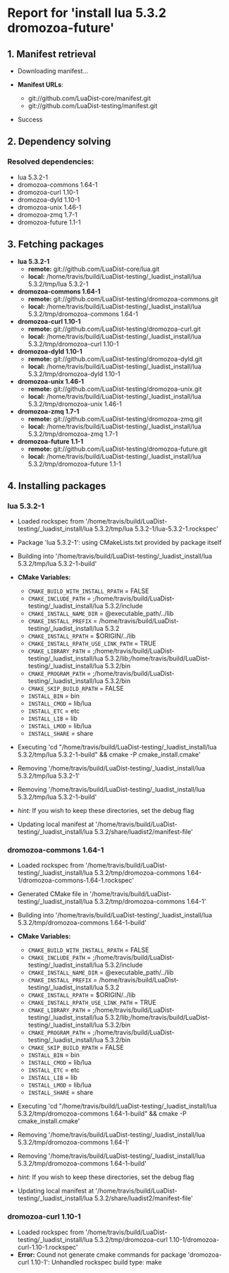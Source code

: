 # Report for 'install lua 5.3.2 dromozoa-future'


## 1. Manifest retrieval

- Downloading manifest...

- **Manifest URLs**:
    - git://github.com/LuaDist-core/manifest.git
    - git://github.com/LuaDist-testing/manifest.git
- Success

## 2. Dependency solving


### Resolved dependencies:
- lua 5.3.2-1
- dromozoa-commons 1.64-1
- dromozoa-curl 1.10-1
- dromozoa-dyld 1.10-1
- dromozoa-unix 1.46-1
- dromozoa-zmq 1.7-1
- dromozoa-future 1.1-1

## 3. Fetching packages

- **lua 5.3.2-1**
    - **remote:** git://github.com/LuaDist-core/lua.git
    - **local:** /home/travis/build/LuaDist-testing/_luadist_install/lua 5.3.2/tmp/lua 5.3.2-1
- **dromozoa-commons 1.64-1**
    - **remote:** git://github.com/LuaDist-testing/dromozoa-commons.git
    - **local:** /home/travis/build/LuaDist-testing/_luadist_install/lua 5.3.2/tmp/dromozoa-commons 1.64-1
- **dromozoa-curl 1.10-1**
    - **remote:** git://github.com/LuaDist-testing/dromozoa-curl.git
    - **local:** /home/travis/build/LuaDist-testing/_luadist_install/lua 5.3.2/tmp/dromozoa-curl 1.10-1
- **dromozoa-dyld 1.10-1**
    - **remote:** git://github.com/LuaDist-testing/dromozoa-dyld.git
    - **local:** /home/travis/build/LuaDist-testing/_luadist_install/lua 5.3.2/tmp/dromozoa-dyld 1.10-1
- **dromozoa-unix 1.46-1**
    - **remote:** git://github.com/LuaDist-testing/dromozoa-unix.git
    - **local:** /home/travis/build/LuaDist-testing/_luadist_install/lua 5.3.2/tmp/dromozoa-unix 1.46-1
- **dromozoa-zmq 1.7-1**
    - **remote:** git://github.com/LuaDist-testing/dromozoa-zmq.git
    - **local:** /home/travis/build/LuaDist-testing/_luadist_install/lua 5.3.2/tmp/dromozoa-zmq 1.7-1
- **dromozoa-future 1.1-1**
    - **remote:** git://github.com/LuaDist-testing/dromozoa-future.git
    - **local:** /home/travis/build/LuaDist-testing/_luadist_install/lua 5.3.2/tmp/dromozoa-future 1.1-1

## 4. Installing packages


### lua 5.3.2-1
- Loaded rockspec from '/home/travis/build/LuaDist-testing/_luadist_install/lua 5.3.2/tmp/lua 5.3.2-1/lua-5.3.2-1.rockspec'
- Package 'lua 5.3.2-1': using CMakeLists.txt provided by package itself
- Building into '/home/travis/build/LuaDist-testing/_luadist_install/lua 5.3.2/tmp/lua 5.3.2-1-build'
- **CMake Variables:**
    - `CMAKE_BUILD_WITH_INSTALL_RPATH` = FALSE
    - `CMAKE_INCLUDE_PATH` = ;/home/travis/build/LuaDist-testing/_luadist_install/lua 5.3.2/include
    - `CMAKE_INSTALL_NAME_DIR` = @executable_path/../lib
    - `CMAKE_INSTALL_PREFIX` = /home/travis/build/LuaDist-testing/_luadist_install/lua 5.3.2
    - `CMAKE_INSTALL_RPATH` = $ORIGIN/../lib
    - `CMAKE_INSTALL_RPATH_USE_LINK_PATH` = TRUE
    - `CMAKE_LIBRARY_PATH` = ;/home/travis/build/LuaDist-testing/_luadist_install/lua 5.3.2/lib;/home/travis/build/LuaDist-testing/_luadist_install/lua 5.3.2/bin
    - `CMAKE_PROGRAM_PATH` = ;/home/travis/build/LuaDist-testing/_luadist_install/lua 5.3.2/bin
    - `CMAKE_SKIP_BUILD_RPATH` = FALSE
    - `INSTALL_BIN` = bin
    - `INSTALL_CMOD` = lib/lua
    - `INSTALL_ETC` = etc
    - `INSTALL_LIB` = lib
    - `INSTALL_LMOD` = lib/lua
    - `INSTALL_SHARE` = share
- Executing 'cd "/home/travis/build/LuaDist-testing/_luadist_install/lua 5.3.2/tmp/lua 5.3.2-1-build" && cmake -P cmake_install.cmake'
- Removing '/home/travis/build/LuaDist-testing/_luadist_install/lua 5.3.2/tmp/lua 5.3.2-1'
- Removing '/home/travis/build/LuaDist-testing/_luadist_install/lua 5.3.2/tmp/lua 5.3.2-1-build'

- *hint:* If you wish to keep these directories, set the debug flag
- Updating local manifest at '/home/travis/build/LuaDist-testing/_luadist_install/lua 5.3.2/share/luadist2/manifest-file'

### dromozoa-commons 1.64-1
- Loaded rockspec from '/home/travis/build/LuaDist-testing/_luadist_install/lua 5.3.2/tmp/dromozoa-commons 1.64-1/dromozoa-commons-1.64-1.rockspec'
- Generated CMake file in '/home/travis/build/LuaDist-testing/_luadist_install/lua 5.3.2/tmp/dromozoa-commons 1.64-1'
- Building into '/home/travis/build/LuaDist-testing/_luadist_install/lua 5.3.2/tmp/dromozoa-commons 1.64-1-build'
- **CMake Variables:**
    - `CMAKE_BUILD_WITH_INSTALL_RPATH` = FALSE
    - `CMAKE_INCLUDE_PATH` = ;/home/travis/build/LuaDist-testing/_luadist_install/lua 5.3.2/include
    - `CMAKE_INSTALL_NAME_DIR` = @executable_path/../lib
    - `CMAKE_INSTALL_PREFIX` = /home/travis/build/LuaDist-testing/_luadist_install/lua 5.3.2
    - `CMAKE_INSTALL_RPATH` = $ORIGIN/../lib
    - `CMAKE_INSTALL_RPATH_USE_LINK_PATH` = TRUE
    - `CMAKE_LIBRARY_PATH` = ;/home/travis/build/LuaDist-testing/_luadist_install/lua 5.3.2/lib;/home/travis/build/LuaDist-testing/_luadist_install/lua 5.3.2/bin
    - `CMAKE_PROGRAM_PATH` = ;/home/travis/build/LuaDist-testing/_luadist_install/lua 5.3.2/bin
    - `CMAKE_SKIP_BUILD_RPATH` = FALSE
    - `INSTALL_BIN` = bin
    - `INSTALL_CMOD` = lib/lua
    - `INSTALL_ETC` = etc
    - `INSTALL_LIB` = lib
    - `INSTALL_LMOD` = lib/lua
    - `INSTALL_SHARE` = share
- Executing 'cd "/home/travis/build/LuaDist-testing/_luadist_install/lua 5.3.2/tmp/dromozoa-commons 1.64-1-build" && cmake -P cmake_install.cmake'
- Removing '/home/travis/build/LuaDist-testing/_luadist_install/lua 5.3.2/tmp/dromozoa-commons 1.64-1'
- Removing '/home/travis/build/LuaDist-testing/_luadist_install/lua 5.3.2/tmp/dromozoa-commons 1.64-1-build'

- *hint:* If you wish to keep these directories, set the debug flag
- Updating local manifest at '/home/travis/build/LuaDist-testing/_luadist_install/lua 5.3.2/share/luadist2/manifest-file'

### dromozoa-curl 1.10-1
- Loaded rockspec from '/home/travis/build/LuaDist-testing/_luadist_install/lua 5.3.2/tmp/dromozoa-curl 1.10-1/dromozoa-curl-1.10-1.rockspec'
- **Error:** Cound not generate cmake commands for package 'dromozoa-curl 1.10-1': Unhandled rockspec build type: make

